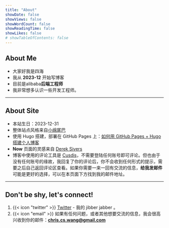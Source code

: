 ```yaml
---
title: "About"
showDate: false
showViews: false
showWordCount: false
showReadingTime: false
showLikes: false
# showTableOfContents: false
---
```

## About Me

- 大家好我是四海
- 我从 **2023-12** 开始写博客
- 目前是alibaba**后端工程师**
- 我非常想多认识一些开发工程师。

---

## About Site

- 本站生日：2023-12-31
- 整体站点风格来自[小绵尾巴](https://cuttontail.blog/)
- 使用 Hugo 搭建，部署在 GitHub Pages 上：[如何用 GitHub Pages + Hugo 搭建个人博客](/blog/create-a-wesite-using-github-pages-and-hugo/)
- **Now** 页面的灵感来自 [Derek Sivers](https://nownownow.com/about)
- 博客中使用的评论工具是 [Cusdis](https://cusdis.com/)，不需要登陆任何账号即可评论。但也由于没有任何账号的缘故，我回复了你的评论后，你不会收到任何形式的提示，需要之后自己返回评论区查看。如果你需要一来一回有交流的信息，**给我发邮件** 可能是更好的选择，可以在本页面下方找到我的邮件地址。

---

## Don't be shy, let's connect!

1. {{< icon "twitter" >}} [Twitter](https://twitter.com/chriswangss) - 我的 jibber jabber 。
2. {{< icon "email" >}}
   如果有任何问题，或者其他想要交流的信息，我会很高兴收到你的邮件：**chris.cs.wang@gmail.com**
